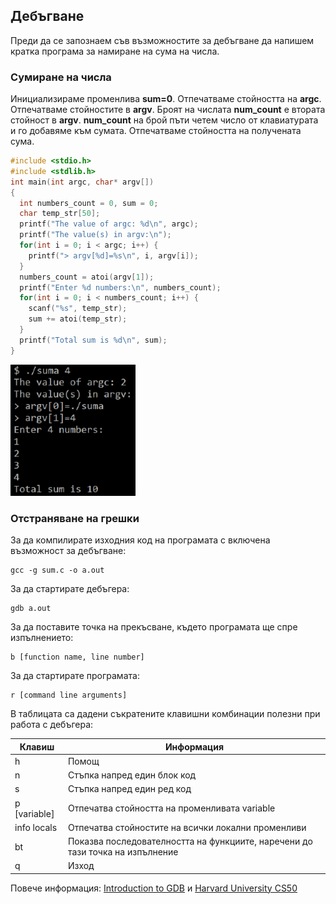 ## Дебъгване
Преди да се запознаем съв възможностите за дебъгване да напишем кратка програма за намиране на сума на числа.

### Сумиране на числа
Инициализираме променливa **sum=0**. 
Отпечатваме стойността на **argc**. 
Отпечатваме стойностите в **argv**. 
Броят на числата **num_count** е втората стойност в **argv**. 
**num_count** на брой пъти четем число от клавиатурата и го добавяме към сумата. 
Отпечатваме стойността на получената сума.

```c
#include <stdio.h>
#include <stdlib.h>
int main(int argc, char* argv[]) 
{
  int numbers_count = 0, sum = 0;
  char temp_str[50];
  printf("The value of argc: %d\n", argc);
  printf("The value(s) in argv:\n");
  for(int i = 0; i < argc; i++) {
    printf("> argv[%d]=%s\n", i, argv[i]);
  }
  numbers_count = atoi(argv[1]);
  printf("Enter %d numbers:\n", numbers_count);
  for(int i = 0; i < numbers_count; i++) {
    scanf("%s", temp_str);
    sum += atoi(temp_str);
  }
  printf("Total sum is %d\n", sum);
}
```
![12_suma.png](12_suma.png) 

### Отстраняване на грешки
За да компилирате изходния код на програмата с включена възможност за дебъгване:
```
gcc -g sum.c -о a.out
```

За да стартирате дебъгера:
```
gdb a.out
```

За да поставите точка на прекъсване, където програмата ще спре изпълнението:
```
b [function name, line number]
```

За да стартирате програмата:
```
r [command line arguments]
```

В таблицата са дадени съкратените клавишни комбинации полезни при работа с дебъгера:

| Клавиш       | Информация                                                                    |
| ------------ | ----------------------------------------------------------------------------- |
| h            | Помощ                                                                         |
| n            | Стъпка напред един блок код                                                   |
| s            | Стъпка напред един ред код                                                    |
| p [variable] | Отпечатва стойността на променливата variable                                 |
| info locals  | Отпечатва стойностите на всички локални променливи                            |
| bt           | Показва последователността на функциите, наречени до тази точка на изпълнение |
| q            | Изход                                                                         |

Повече информация: 
[Introduction to GDB](https://www.youtube.com/watch?v=sCtY--xRUyI) и [Harvard University CS50](https://www.youtube.com/watch?v=y5JmQItfFck)
